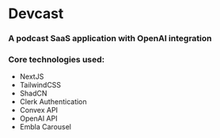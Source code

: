 # Devcast

### A podcast SaaS application with OpenAI integration

### Core technologies used:
- NextJS
- TailwindCSS
- ShadCN
- Clerk Authentication
- Convex API
- OpenAI API
- Embla Carousel

